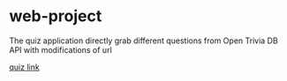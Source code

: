 # web-project
The quiz application directly grab different questions from Open Trivia DB API with modifications of url

[quiz link](https://alphagozero.github.io/web-project/)
